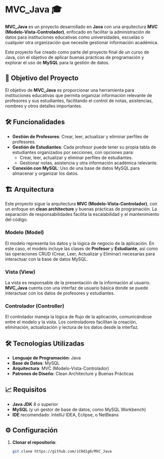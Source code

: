 
# MVC_Java 🎓

**MVC_Java** es un proyecto desarrollado en **Java** con una arquitectura **MVC (Modelo-Vista-Controlador)**, enfocado en facilitar la administración de datos para instituciones educativas como universidades, escuelas o cualquier otra organización que necesite gestionar información académica.

Este proyecto fue creado como parte del proyecto final de un curso de Java, con el objetivo de aplicar buenas prácticas de programación y explorar el uso de **MySQL** para la gestión de datos.

## 🚀 Objetivo del Proyecto

El objetivo de **MVC_Java** es proporcionar una herramienta para instituciones educativas que permita organizar información relevante de profesores y sus estudiantes, facilitando el control de notas, asistencias, nombres y otros detalles importantes. 

## 🛠️ Funcionalidades

- **Gestión de Profesores**: Crear, leer, actualizar y eliminar perfiles de profesores.
- **Gestión de Estudiantes**: Cada profesor puede tener su propia tabla de estudiantes organizados por secciones, con opciones para:
  - Crear, leer, actualizar y eliminar perfiles de estudiantes.
  - Gestionar notas, asistencia y otra información académica relevante.
- **Conexión con MySQL**: Uso de una base de datos MySQL para almacenar y organizar los datos.

## 🏗️ Arquitectura

Este proyecto sigue la arquitectura **MVC (Modelo-Vista-Controlador)**, con un enfoque en **clean architecture** y buenas prácticas de programación. La separación de responsabilidades facilita la escalabilidad y el mantenimiento del código.

### Modelo (Model)

El modelo representa los datos y la lógica de negocio de la aplicación. En este caso, el modelo incluye las clases de **Profesor** y **Estudiante**, así como las operaciones CRUD (Crear, Leer, Actualizar y Eliminar) necesarias para interactuar con la base de datos MySQL.

### Vista (View)

La vista es responsable de la presentación de la información al usuario. **MVC_Java** cuenta con una interfaz de usuario básica donde se puede interactuar con los datos de profesores y estudiantes.

### Controlador (Controller)

El controlador maneja la lógica de flujo de la aplicación, comunicándose entre el modelo y la vista. Los controladores facilitan la creación, eliminación, actualización y lectura de los datos desde la interfaz.

## 🛠️ Tecnologías Utilizadas

- **Lenguaje de Programación**: Java
- **Base de Datos**: MySQL
- **Arquitectura**: MVC (Modelo-Vista-Controlador)
- **Patrones de Diseño**: Clean Architecture y Buenas Prácticas

## 📈 Requisitos

- **Java JDK** 8 o superior
- **MySQL** (y un gestor de base de datos, como MySQL Workbench)
- **IDE** recomendado: IntelliJ IDEA, Eclipse, o NetBeans

## ⚙️ Configuración

1. **Clonar el repositorio**:
   ```bash
   git clone https://github.com/iC0d1g0/MVC_Java
